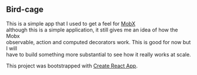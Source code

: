 ## Bird-cage
This is a simple app that I used to get a feel for [MobX](https://github.com/mobxjs/mobx)    
although this is a simple application, it still gives me an idea of how the Mobx    
observable, action and computed decorators work. This is good for now but I will    
have to build something more substantial to see how it really works at scale.

This project was bootstrapped with [Create React App](https://github.com/facebookincubator/create-react-app).
